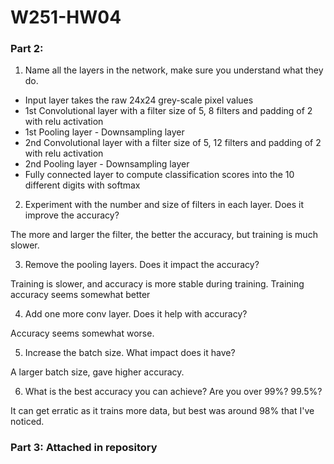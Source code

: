 # W251-HW04

### Part 2: 

1. Name all the layers in the network, make sure you understand what they do.

* Input layer takes the raw 24x24 grey-scale pixel values
* 1st Convolutional layer with a filter size of 5, 8 filters and padding of 2 with relu activation
* 1st Pooling layer - Downsampling layer
* 2nd Convolutional layer with a filter size of 5, 12 filters and padding of 2 with relu activation
* 2nd Pooling layer - Downsampling layer
* Fully connected layer to compute classification scores into the 10 different digits with softmax

2. Experiment with the number and size of filters in each layer. Does it improve the accuracy?

The more and larger the filter, the better the accuracy, but training is much slower. 

3. Remove the pooling layers. Does it impact the accuracy?

Training is slower, and accuracy is more stable during training. Training accuracy seems somewhat better

4. Add one more conv layer. Does it help with accuracy?

Accuracy seems somewhat worse. 

5. Increase the batch size. What impact does it have?

A larger batch size, gave higher accuracy. 

6. What is the best accuracy you can achieve? Are you over 99%? 99.5%?

It can get erratic as it trains more data, but best was around 98% that I've noticed. 

### Part 3: Attached in repository

